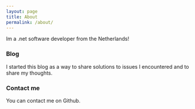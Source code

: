 ```yaml
---
layout: page
title: About
permalink: /about/
---
```


Im a .net software developer from the Netherlands!

### Blog

I started this blog as a way to share solutions to issues I encountered and to share my thoughts.

### Contact me

You can contact me on Github.
